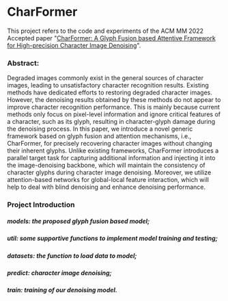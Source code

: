 # CharFormer

This project refers to the code and experiments of the ACM MM 2022 Accepted paper "[CharFormer: A Glyph Fusion based Attentive Framework for High-precision Character Image Denoising](https://dl.acm.org/doi/abs/10.1145/3503161.3548208)". 

### Abstract:
Degraded images commonly exist in the general sources of character images, leading to unsatisfactory character recognition results. Existing methods have dedicated efforts to restoring degraded character images. However, the denoising results obtained by these methods do not appear to improve character recognition performance. This is mainly because current methods only focus on pixel-level information and ignore critical features of a character, such as its glyph, resulting in character-glyph damage during the denoising process. In this paper, we introduce a novel generic framework based on glyph fusion and attention mechanisms, i.e., CharFormer, for precisely recovering character images without changing their inherent glyphs. Unlike existing frameworks, CharFormer introduces a parallel target task for capturing additional information and injecting it into the image-denoising backbone, which will maintain the consistency of character glyphs during character image denoising. Moreover, we utilize attention-based networks for global-local feature interaction, which will help to deal with blind denoising and enhance denoising performance. 

### Project Introduction

##### models: the proposed glyph fusion based model;
##### util: some supportive functions to implement model training and testing;
##### datasets: the function to load data to model;
##### predict: character image denoising;
##### train: training of our denoising model.
